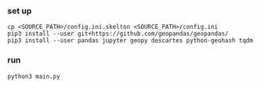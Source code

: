### set up 
```
cp <SOURCE_PATH>/config.ini.skelton <SOURCE_PATH>/config.ini 
pip3 install --user git+https://github.com/geopandas/geopandas/
pip3 install --user pandas jupyter geopy descartes python-geohash tqdm
```

### run
`python3 main.py`


